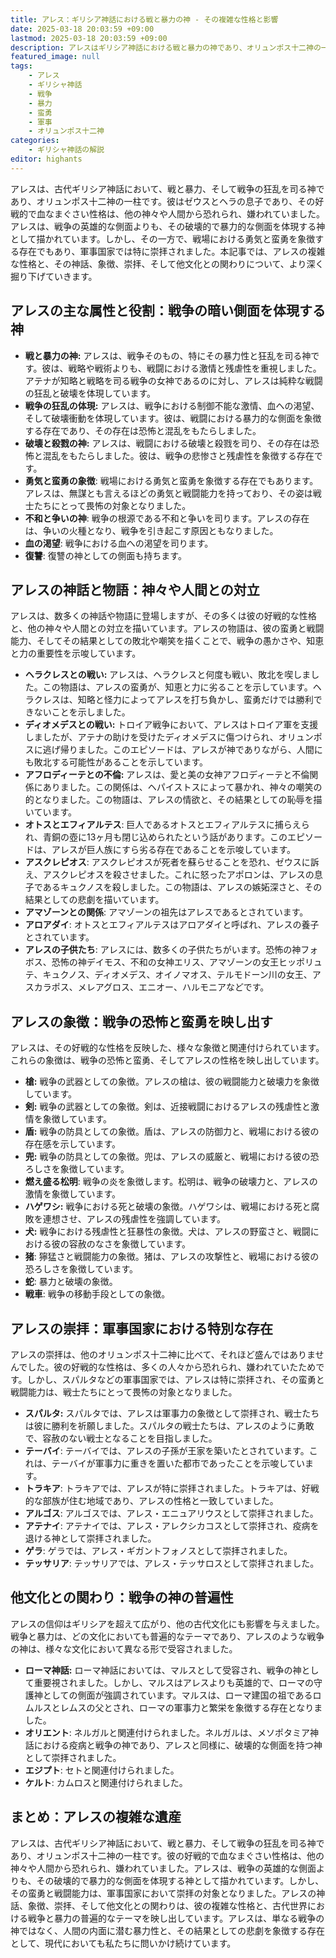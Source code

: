 ```yaml
---
title: アレス：ギリシア神話における戦と暴力の神 - その複雑な性格と影響
date: 2025-03-18 20:03:59 +09:00
lastmod: 2025-03-18 20:03:59 +09:00
description: アレスはギリシア神話における戦と暴力の神であり、オリュンポス十二神の一柱です。彼は戦争の狂乱と血なまぐさい側面を体現し、その好戦的な性格は神々や人間から恐れられ、時に嫌われました。しかし、その蛮勇と戦闘能力は、軍事国家において崇拝の対象となりました。
featured_image: null
tags:
    - アレス
    - ギリシャ神話
    - 戦争
    - 暴力
    - 蛮勇
    - 軍事
    - オリュンポス十二神
categories:
    - ギリシャ神話の解説
editor: highants
---
```


アレスは、古代ギリシア神話において、戦と暴力、そして戦争の狂乱を司る神であり、オリュンポス十二神の一柱です。彼はゼウスとヘラの息子であり、その好戦的で血なまぐさい性格は、他の神々や人間から恐れられ、嫌われていました。アレスは、戦争の英雄的な側面よりも、その破壊的で暴力的な側面を体現する神として描かれています。しかし、その一方で、戦場における勇気と蛮勇を象徴する存在でもあり、軍事国家では特に崇拝されました。本記事では、アレスの複雑な性格と、その神話、象徴、崇拝、そして他文化との関わりについて、より深く掘り下げていきます。
<!--more-->

## アレスの主な属性と役割：戦争の暗い側面を体現する神

* **戦と暴力の神:** アレスは、戦争そのもの、特にその暴力性と狂乱を司る神です。彼は、戦略や戦術よりも、戦闘における激情と残虐性を重視しました。アテナが知略と戦略を司る戦争の女神であるのに対し、アレスは純粋な戦闘の狂乱と破壊を体現しています。
* **戦争の狂乱の体現:** アレスは、戦争における制御不能な激情、血への渇望、そして破壊衝動を体現しています。彼は、戦闘における暴力的な側面を象徴する存在であり、その存在は恐怖と混乱をもたらしました。
* **破壊と殺戮の神:** アレスは、戦闘における破壊と殺戮を司り、その存在は恐怖と混乱をもたらしました。彼は、戦争の悲惨さと残虐性を象徴する存在です。
* **勇気と蛮勇の象徴**: 戦場における勇気と蛮勇を象徴する存在でもあります。アレスは、無謀とも言えるほどの勇気と戦闘能力を持っており、その姿は戦士たちにとって畏怖の対象となりました。
* **不和と争いの神**: 戦争の根源である不和と争いを司ります。アレスの存在は、争いの火種となり、戦争を引き起こす原因ともなりました。
* **血の渇望**: 戦争における血への渇望を司ります。
* **復讐**: 復讐の神としての側面も持ちます。

## アレスの神話と物語：神々や人間との対立

アレスは、数多くの神話や物語に登場しますが、その多くは彼の好戦的な性格と、他の神々や人間との対立を描いています。アレスの物語は、彼の蛮勇と戦闘能力、そしてその結果としての敗北や嘲笑を描くことで、戦争の愚かさや、知恵と力の重要性を示唆しています。

* **ヘラクレスとの戦い:** アレスは、ヘラクレスと何度も戦い、敗北を喫しました。この物語は、アレスの蛮勇が、知恵と力に劣ることを示しています。ヘラクレスは、知略と怪力によってアレスを打ち負かし、蛮勇だけでは勝利できないことを示しました。
* **ディオメデスとの戦い:** トロイア戦争において、アレスはトロイア軍を支援しましたが、アテナの助けを受けたディオメデスに傷つけられ、オリュンポスに逃げ帰りました。このエピソードは、アレスが神でありながら、人間にも敗北する可能性があることを示しています。
* **アフロディーテとの不倫:** アレスは、愛と美の女神アフロディーテと不倫関係にありました。この関係は、ヘパイストスによって暴かれ、神々の嘲笑の的となりました。この物語は、アレスの情欲と、その結果としての恥辱を描いています。
* **オトスとエフィアルテス**: 巨人であるオトスとエフィアルテスに捕らえられ、青銅の壺に13ヶ月も閉じ込められたという話があります。このエピソードは、アレスが巨人族にすら劣る存在であることを示唆しています。
* **アスクレピオス**: アスクレピオスが死者を蘇らせることを恐れ、ゼウスに訴え、アスクレピオスを殺させました。これに怒ったアポロンは、アレスの息子であるキュクノスを殺しました。この物語は、アレスの嫉妬深さと、その結果としての悲劇を描いています。
* **アマゾーンとの関係**: アマゾーンの祖先はアレスであるとされています。
* **アロアダイ**: オトスとエフィアルテスはアロアダイと呼ばれ、アレスの養子とされています。
* **アレスの子供たち**: アレスには、数多くの子供たちがいます。恐怖の神フォボス、恐怖の神デイモス、不和の女神エリス、アマゾーンの女王ヒッポリュテ、キュクノス、ディオメデス、オイノマオス、テルモドーン川の女王、アスカラポス、メレアグロス、エニオー、ハルモニアなどです。

## アレスの象徴：戦争の恐怖と蛮勇を映し出す

アレスは、その好戦的な性格を反映した、様々な象徴と関連付けられています。これらの象徴は、戦争の恐怖と蛮勇、そしてアレスの性格を映し出しています。

* **槍:** 戦争の武器としての象徴。アレスの槍は、彼の戦闘能力と破壊力を象徴しています。
* **剣:** 戦争の武器としての象徴。剣は、近接戦闘におけるアレスの残虐性と激情を象徴しています。
* **盾:** 戦争の防具としての象徴。盾は、アレスの防御力と、戦場における彼の存在感を示しています。
* **兜:** 戦争の防具としての象徴。兜は、アレスの威厳と、戦場における彼の恐ろしさを象徴しています。
* **燃え盛る松明**: 戦争の炎を象徴します。松明は、戦争の破壊力と、アレスの激情を象徴しています。
* **ハゲワシ:** 戦争における死と破壊の象徴。ハゲワシは、戦場における死と腐敗を連想させ、アレスの残虐性を強調しています。
* **犬:** 戦争における残虐性と狂暴性の象徴。犬は、アレスの野蛮さと、戦闘における彼の容赦のなさを象徴しています。
* **猪**: 獰猛さと戦闘能力の象徴。猪は、アレスの攻撃性と、戦場における彼の恐ろしさを象徴しています。
* **蛇**: 暴力と破壊の象徴。
* **戦車**: 戦争の移動手段としての象徴。

## アレスの崇拝：軍事国家における特別な存在

アレスの崇拝は、他のオリュンポス十二神に比べて、それほど盛んではありませんでした。彼の好戦的な性格は、多くの人々から恐れられ、嫌われていたためです。しかし、スパルタなどの軍事国家では、アレスは特に崇拝され、その蛮勇と戦闘能力は、戦士たちにとって畏怖の対象となりました。

* **スパルタ:** スパルタでは、アレスは軍事力の象徴として崇拝され、戦士たちは彼に勝利を祈願しました。スパルタの戦士たちは、アレスのように勇敢で、容赦のない戦士となることを目指しました。
* **テーバイ**: テーバイでは、アレスの子孫が王家を築いたとされています。これは、テーバイが軍事力に重きを置いた都市であったことを示唆しています。
* **トラキア**: トラキアでは、アレスが特に崇拝されました。トラキアは、好戦的な部族が住む地域であり、アレスの性格と一致していました。
* **アルゴス**: アルゴスでは、アレス・エニュアリウスとして崇拝されました。
* **アテナイ**: アテナイでは、アレス・アレクシカコスとして崇拝され、疫病を退ける神として崇拝されました。
* **ゲラ**: ゲラでは、アレス・ギガントフォノスとして崇拝されました。
* **テッサリア**: テッサリアでは、アレス・テッサロスとして崇拝されました。

## 他文化との関わり：戦争の神の普遍性

アレスの信仰はギリシアを超えて広がり、他の古代文化にも影響を与えました。戦争と暴力は、どの文化においても普遍的なテーマであり、アレスのような戦争の神は、様々な文化において異なる形で受容されました。

* **ローマ神話:** ローマ神話においては、マルスとして受容され、戦争の神として重要視されました。しかし、マルスはアレスよりも英雄的で、ローマの守護神としての側面が強調されています。マルスは、ローマ建国の祖であるロムルスとレムスの父とされ、ローマの軍事力と繁栄を象徴する存在となりました。
* **オリエント**: ネルガルと関連付けられました。ネルガルは、メソポタミア神話における疫病と戦争の神であり、アレスと同様に、破壊的な側面を持つ神として崇拝されました。
* **エジプト**: セトと関連付けられました。
* **ケルト**: カムロスと関連付けられました。

## まとめ：アレスの複雑な遺産

アレスは、古代ギリシア神話において、戦と暴力、そして戦争の狂乱を司る神であり、オリュンポス十二神の一柱です。彼の好戦的で血なまぐさい性格は、他の神々や人間から恐れられ、嫌われていました。アレスは、戦争の英雄的な側面よりも、その破壊的で暴力的な側面を体現する神として描かれています。しかし、その蛮勇と戦闘能力は、軍事国家において崇拝の対象となりました。アレスの神話、象徴、崇拝、そして他文化との関わりは、彼の複雑な性格と、古代世界における戦争と暴力の普遍的なテーマを映し出しています。アレスは、単なる戦争の神ではなく、人間の内面に潜む暴力性と、その結果としての悲劇を象徴する存在として、現代においても私たちに問いかけ続けています。
